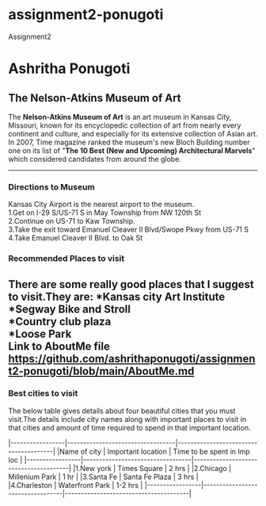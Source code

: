 # assignment2-ponugoti
Assignment2
# Ashritha Ponugoti
## The Nelson-Atkins Museum of Art

The **Nelson-Atkins Museum of Art** is an art museum in Kansas City, Missouri, known for its encyclopedic collection of art from nearly every continent and culture, and especially for its extensive collection of Asian art.<br>In 2007, Time magazine ranked the museum's new Bloch Building number one on its list of "**The 10 Best (New and Upcoming) Architectural Marvels**" which considered candidates from around the globe.
********************************************************************************************************************
### Directions to Museum
Kansas City Airport is the nearest airport to the museum.
<br>1.Get on I-29 S/US-71 S in May Township from NW 120th St
<br>2.Continue on US-71 to Kaw Township.
<br>3.Take the exit toward Emanuel Cleaver II Blvd/Swope Pkwy from US-71 S
<br>4.Take Emanuel Cleaver II Blvd. to Oak St

### Recommended Places to visit
There are some really good places that I suggest to visit.They are:
*Kansas city Art Institute
<br>*Segway Bike and Stroll
<br>*Country club plaza
<br>*Loose Park
<br>Link to AboutMe file <https://github.com/ashrithaponugoti/assignment2-ponugoti/blob/main/AboutMe.md>
--------------------------------------------------------------------------------------------------------------------

### Best cities to visit
The below table gives details about four beautiful cities that you must visit.The details include city names along with important places to visit in that cities and amount of time required to spend in that important location.

|-----------------|----------------------------------|---------------------------------------|
|Name of city     |          Important location      |         Time to be spent in Imp loc   |
|-----------------|----------------------------------|---------------------------------------|
|1.New york       |          Times Square            |                   2 hrs               | 
|2.Chicago        |          Millenium Park          |                   1 hr                |
|3.Santa Fe       |          Santa Fe Plaza          |                   3 hrs               |  
|4.Charleston     |          Waterfront Park         |                   1-2 hrs             |
|-----------------|----------------------------------|---------------------------------------|